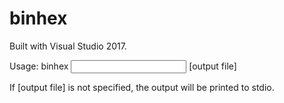# binhex

Built with Visual Studio 2017.

Usage: binhex <input file> [output file]

If [output file] is not specified, the output will be printed to stdio.
